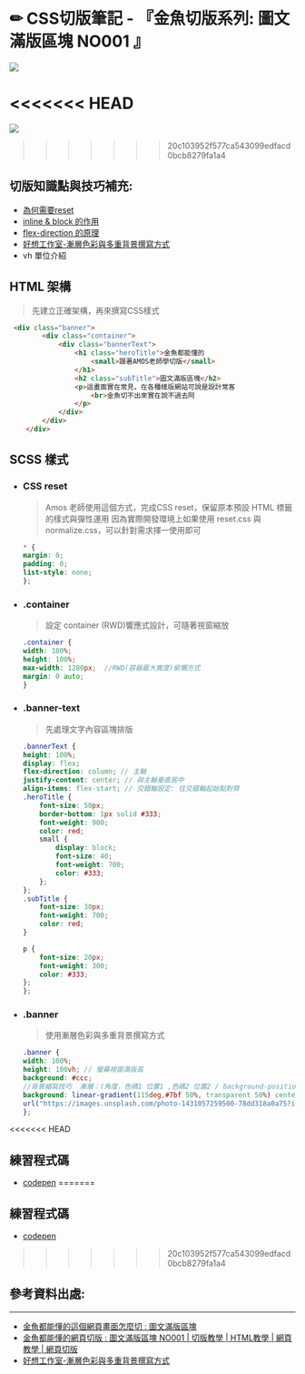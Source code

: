 # ✏ **CSS切版筆記 - 『金魚切版系列:  圖文滿版區塊 NO001 』**

![](https://i.imgur.com/LnNnfxt.jpg)

<<<<<<< HEAD
=======
 ![](https://i.imgur.com/LnNnfxt.jpg)
>>>>>>> 20c103952f577ca543099edfacd0bcb8279fa1a4



## **切版知識點與技巧補充:**
* [為何需要reset](https://www.youtube.com/watch?v=WtjXBIyxhw8)
* [inline & block 的作用](https://www.youtube.com/watch?v=TtvQsVjt9t8)
* [flex-direction 的原理](https://www.youtube.com/watch?v=_nCBQ6AIzDU&t=1702s)
* [好想工作室-漸層色彩與多重背景撰寫方式](https://ithelp.ithome.com.tw/articles/10197136)
* vh 單位介紹


## **HTML 架構**
>先建立正確架構，再來撰寫CSS樣式
```html
 <div class="banner">
        <div class="container">
            <div class="bannerText">
                <h1 class="heroTitle">金魚都能懂的
                    <small>跟著AMOS老師學切版</small>
                </h1>
                <h2 class="subTitle">圖文滿版區塊</h2>
                <p>這畫面實在常見，在各種樣版網站可說是設計常客
                    <br>金魚切不出來實在說不過去阿
                </p>
            </div>
        </div>
    </div>
```



## **SCSS 樣式**

  * ###  CSS reset
    > Amos 老師使用這個方式，完成CSS reset，保留原本預設 HTML 標籤的樣式與彈性運用
    >因為實際開發環境上如果使用 reset.css 與 normalize.css，可以針對需求擇一使用即可
     ``` scss
     * {
    margin: 0;
    padding: 0;
    list-style: none;
    };
     ```

  * ### .container
    >設定 container  (RWD)響應式設計，可隨著視窗縮放
    ```scss
    .container {
    width: 100%;
    height: 100%;
    max-width: 1280px;  //RWD(容器最大寬度)偷懶方式
    margin: 0 auto;
    }
     ```
   
  * ### .banner-text
    > 先處理文字內容區塊排版
    ```scss     
    .bannerText {
    height: 100%;
    display: flex;
    flex-direction: column; // 主軸
    justify-content: center; // 與主軸垂直居中
    align-items: flex-start; // 交錯軸設定: 往交錯軸起始點對齊
    .heroTitle {
        font-size: 50px;
        border-bottom: 1px solid #333;
        font-weight: 900;
        color: red;
        small {
            display: block;
            font-size: 40;
            font-weight: 700;
            color: #333;
        };
    };
    .subTitle {
        font-size: 30px;
        font-weight: 700;
        color: red;
    }

    p {
        font-size: 20px;
        font-weight: 300;
        color: #333;
    };
    };
    ```
  * ### .banner
    > 使用漸層色彩與多重背景撰寫方式
     ```scss
    .banner {
    width: 100%;
    height: 100vh; // 螢幕視窗滿版高
    background: #ccc;
     //背景縮寫技巧  漸層：(角度，色碼1 位置1 ,色碼2 位置2 / background-position 漸層寬高;
    background: linear-gradient(115deg,#7bf 50%, transparent 50%) center center / 100% 100%,//多重背景寫法  url(背景連結) background-position /圖片寬高;
    url("https://images.unsplash.com/photo-1431057259500-78dd318a0a75?ixlib=rb-1.2.1&ixid=MnwxMjA3fDB8MHxwaG90by1wYWdlfHx8fGVufDB8fHx8&auto=format&fit=crop&w=1170&q=80")right center / auto 100%;
    };
    ```


<<<<<<< HEAD
## **練習程式碼**
  * [codepen](https://codepen.io/pohxiqqo/pen/abVQxvN)
=======
## 練習程式碼
   * [codepen](https://codepen.io/pohxiqqo/pen/abVQxvN)
>>>>>>> 20c103952f577ca543099edfacd0bcb8279fa1a4
  

## **參考資料出處**:
---
* [金魚都能懂的這個網頁畫面怎麼切 : 圖文滿版區塊](https://ithelp.ithome.com.tw/articles/10215601)
* [金魚都能懂的網頁切版 : 圖文滿版區塊 NO001 | 切版教學 | HTML教學 | 網頁教學 | 網頁切版](https://www.youtube.com/watch?v=rwTMBmnIHcY&list=PLqivELodHt3hxeuLX8PYaI8u1GcDaBoJo)
* [好想工作室-漸層色彩與多重背景撰寫方式](https://ithelp.ithome.com.tw/articles/10197136)
